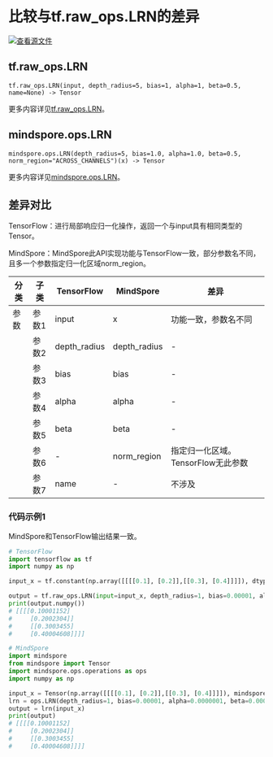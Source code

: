 # 比较与tf.raw_ops.LRN的差异

[![查看源文件](https://mindspore-website.obs.cn-north-4.myhuaweicloud.com/website-images/r2.1/resource/_static/logo_source.svg)](https://gitee.com/mindspore/docs/blob/r2.1/docs/mindspore/source_zh_cn/note/api_mapping/tensorflow_diff/LRN.md)

## tf.raw_ops.LRN

```text
tf.raw_ops.LRN(input, depth_radius=5, bias=1, alpha=1, beta=0.5, name=None) -> Tensor
```

更多内容详见[tf.raw_ops.LRN](https://tensorflow.google.cn/versions/r2.6/api_docs/python/tf/raw_ops/LRN)。

## mindspore.ops.LRN

```text
mindspore.ops.LRN(depth_radius=5, bias=1.0, alpha=1.0, beta=0.5, norm_region="ACROSS_CHANNELS")(x) -> Tensor
```

更多内容详见[mindspore.ops.LRN](https://www.mindspore.cn/docs/zh-CN/r2.1/api_python/ops/mindspore.ops.LRN.html)。

## 差异对比

TensorFlow：进行局部响应归一化操作，返回一个与input具有相同类型的Tensor。

MindSpore：MindSpore此API实现功能与TensorFlow一致，部分参数名不同，且多一个参数指定归一化区域norm_region。

| 分类 | 子类 |TensorFlow | MindSpore | 差异 |
| --- | --- | --- | --- |---|
|参数 | 参数1 | input | x        | 功能一致，参数名不同           |
|  | 参数2 | depth_radius       | depth_radius         | - |
|  | 参数3 | bias       | bias         | - |
|  | 参数4 | alpha       | alpha         | - |
|  | 参数5 | beta       | beta         | - |
|  | 参数6 | -       | norm_region         | 指定归一化区域。TensorFlow无此参数 |
| | 参数7 | name | -           | 不涉及 |

### 代码示例1

MindSpore和TensorFlow输出结果一致。

```python
# TensorFlow
import tensorflow as tf
import numpy as np

input_x = tf.constant(np.array([[[[0.1], [0.2]],[[0.3], [0.4]]]]), dtype=tf.float32)

output = tf.raw_ops.LRN(input=input_x, depth_radius=1, bias=0.00001, alpha=0.0000001, beta=0.00001)
print(output.numpy())
# [[[[0.10001152]
#     [0.2002304]]
#     [[0.3003455]
#     [0.40004608]]]]

# MindSpore
import mindspore
from mindspore import Tensor
import mindspore.ops.operations as ops
import numpy as np

input_x = Tensor(np.array([[[[0.1], [0.2]],[[0.3], [0.4]]]]), mindspore.float32)
lrn = ops.LRN(depth_radius=1, bias=0.00001, alpha=0.0000001, beta=0.00001)
output = lrn(input_x)
print(output)
# [[[[0.10001152]
#     [0.2002304]]
#     [[0.3003455]
#     [0.40004608]]]]
```
